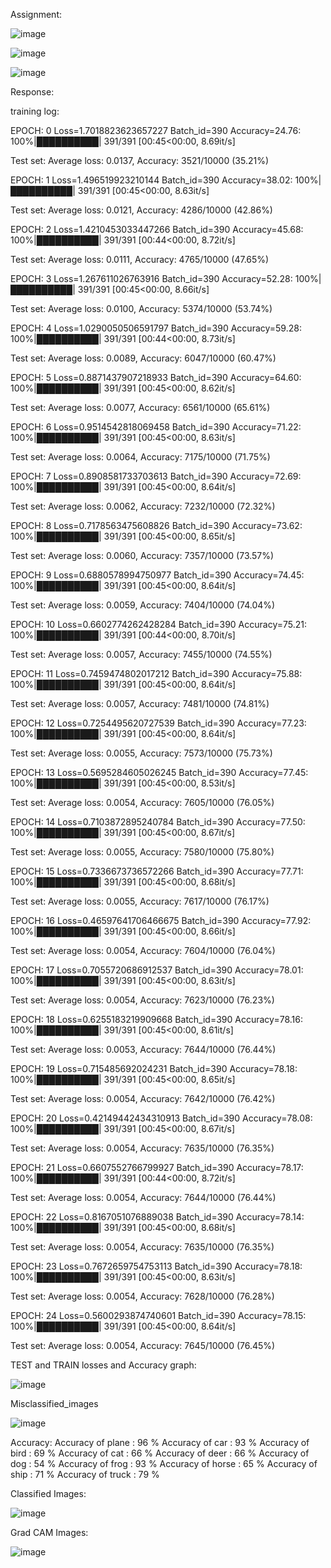 Assignment: 

![image](https://user-images.githubusercontent.com/79099957/218310564-fae7a2b3-271e-40d8-a706-776ea9470042.png)

![image](https://user-images.githubusercontent.com/79099957/218310602-747f6b4c-ec44-4081-b862-40880d372bdf.png)

![image](https://user-images.githubusercontent.com/79099957/218310619-088b6ebf-b8c9-42ca-bcaa-527cb977016a.png)

Response:

 training log:
 
 EPOCH: 0
Loss=1.7018823623657227 Batch_id=390 Accuracy=24.76: 100%|██████████| 391/391 [00:45<00:00,  8.69it/s]

Test set: Average loss: 0.0137, Accuracy: 3521/10000 (35.21%)

EPOCH: 1
Loss=1.496519923210144 Batch_id=390 Accuracy=38.02: 100%|██████████| 391/391 [00:45<00:00,  8.63it/s]

Test set: Average loss: 0.0121, Accuracy: 4286/10000 (42.86%)

EPOCH: 2
Loss=1.4210453033447266 Batch_id=390 Accuracy=45.68: 100%|██████████| 391/391 [00:44<00:00,  8.72it/s]

Test set: Average loss: 0.0111, Accuracy: 4765/10000 (47.65%)

EPOCH: 3
Loss=1.267611026763916 Batch_id=390 Accuracy=52.28: 100%|██████████| 391/391 [00:45<00:00,  8.66it/s]

Test set: Average loss: 0.0100, Accuracy: 5374/10000 (53.74%)

EPOCH: 4
Loss=1.0290050506591797 Batch_id=390 Accuracy=59.28: 100%|██████████| 391/391 [00:44<00:00,  8.73it/s]

Test set: Average loss: 0.0089, Accuracy: 6047/10000 (60.47%)

EPOCH: 5
Loss=0.8871437907218933 Batch_id=390 Accuracy=64.60: 100%|██████████| 391/391 [00:45<00:00,  8.62it/s]

Test set: Average loss: 0.0077, Accuracy: 6561/10000 (65.61%)

EPOCH: 6
Loss=0.9514542818069458 Batch_id=390 Accuracy=71.22: 100%|██████████| 391/391 [00:45<00:00,  8.63it/s]

Test set: Average loss: 0.0064, Accuracy: 7175/10000 (71.75%)

EPOCH: 7
Loss=0.8908581733703613 Batch_id=390 Accuracy=72.69: 100%|██████████| 391/391 [00:45<00:00,  8.64it/s]

Test set: Average loss: 0.0062, Accuracy: 7232/10000 (72.32%)

EPOCH: 8
Loss=0.7178563475608826 Batch_id=390 Accuracy=73.62: 100%|██████████| 391/391 [00:45<00:00,  8.65it/s]

Test set: Average loss: 0.0060, Accuracy: 7357/10000 (73.57%)

EPOCH: 9
Loss=0.6880578994750977 Batch_id=390 Accuracy=74.45: 100%|██████████| 391/391 [00:45<00:00,  8.64it/s]

Test set: Average loss: 0.0059, Accuracy: 7404/10000 (74.04%)

EPOCH: 10
Loss=0.6602774262428284 Batch_id=390 Accuracy=75.21: 100%|██████████| 391/391 [00:44<00:00,  8.70it/s]

Test set: Average loss: 0.0057, Accuracy: 7455/10000 (74.55%)

EPOCH: 11
Loss=0.7459474802017212 Batch_id=390 Accuracy=75.88: 100%|██████████| 391/391 [00:45<00:00,  8.64it/s]

Test set: Average loss: 0.0057, Accuracy: 7481/10000 (74.81%)

EPOCH: 12
Loss=0.7254495620727539 Batch_id=390 Accuracy=77.23: 100%|██████████| 391/391 [00:45<00:00,  8.64it/s]

Test set: Average loss: 0.0055, Accuracy: 7573/10000 (75.73%)

EPOCH: 13
Loss=0.5695284605026245 Batch_id=390 Accuracy=77.45: 100%|██████████| 391/391 [00:45<00:00,  8.53it/s]

Test set: Average loss: 0.0054, Accuracy: 7605/10000 (76.05%)

EPOCH: 14
Loss=0.7103872895240784 Batch_id=390 Accuracy=77.50: 100%|██████████| 391/391 [00:45<00:00,  8.67it/s]

Test set: Average loss: 0.0055, Accuracy: 7580/10000 (75.80%)

EPOCH: 15
Loss=0.7336673736572266 Batch_id=390 Accuracy=77.71: 100%|██████████| 391/391 [00:45<00:00,  8.68it/s]

Test set: Average loss: 0.0055, Accuracy: 7617/10000 (76.17%)

EPOCH: 16
Loss=0.46597641706466675 Batch_id=390 Accuracy=77.92: 100%|██████████| 391/391 [00:45<00:00,  8.66it/s]

Test set: Average loss: 0.0054, Accuracy: 7604/10000 (76.04%)

EPOCH: 17
Loss=0.7055720686912537 Batch_id=390 Accuracy=78.01: 100%|██████████| 391/391 [00:45<00:00,  8.63it/s]

Test set: Average loss: 0.0054, Accuracy: 7623/10000 (76.23%)

EPOCH: 18
Loss=0.6255183219909668 Batch_id=390 Accuracy=78.16: 100%|██████████| 391/391 [00:45<00:00,  8.61it/s]

Test set: Average loss: 0.0053, Accuracy: 7644/10000 (76.44%)

EPOCH: 19
Loss=0.715485692024231 Batch_id=390 Accuracy=78.18: 100%|██████████| 391/391 [00:45<00:00,  8.65it/s]

Test set: Average loss: 0.0054, Accuracy: 7642/10000 (76.42%)

EPOCH: 20
Loss=0.42149442434310913 Batch_id=390 Accuracy=78.08: 100%|██████████| 391/391 [00:45<00:00,  8.67it/s]

Test set: Average loss: 0.0054, Accuracy: 7635/10000 (76.35%)

EPOCH: 21
Loss=0.6607552766799927 Batch_id=390 Accuracy=78.17: 100%|██████████| 391/391 [00:44<00:00,  8.72it/s]

Test set: Average loss: 0.0054, Accuracy: 7644/10000 (76.44%)

EPOCH: 22
Loss=0.8167051076889038 Batch_id=390 Accuracy=78.14: 100%|██████████| 391/391 [00:45<00:00,  8.68it/s]

Test set: Average loss: 0.0054, Accuracy: 7635/10000 (76.35%)

EPOCH: 23
Loss=0.7672659754753113 Batch_id=390 Accuracy=78.18: 100%|██████████| 391/391 [00:45<00:00,  8.63it/s]

Test set: Average loss: 0.0054, Accuracy: 7628/10000 (76.28%)

EPOCH: 24
Loss=0.5600293874740601 Batch_id=390 Accuracy=78.15: 100%|██████████| 391/391 [00:45<00:00,  8.64it/s]

Test set: Average loss: 0.0054, Accuracy: 7645/10000 (76.45%)

TEST and TRAIN losses and Accuracy graph:

![image](https://user-images.githubusercontent.com/79099957/218312683-da019ee2-dec6-4945-b3ee-480f533d7a9b.png)

Misclassified_images

![image](https://user-images.githubusercontent.com/79099957/218312722-c66e5711-6092-4692-b049-e752ce9d8c78.png)

Accuracy:
Accuracy of plane : 96 %
Accuracy of   car : 93 %
Accuracy of  bird : 69 %
Accuracy of   cat : 66 %
Accuracy of  deer : 66 %
Accuracy of   dog : 54 %
Accuracy of  frog : 93 %
Accuracy of horse : 65 %
Accuracy of  ship : 71 %
Accuracy of truck : 79 %

Classified Images:

![image](https://user-images.githubusercontent.com/79099957/218312758-77212ac7-64d7-4115-bcee-1dcf08c5ff51.png)


Grad CAM Images:

![image](https://user-images.githubusercontent.com/79099957/218312774-fbf510d7-e4c0-427f-9488-7fdc183c4234.png)



